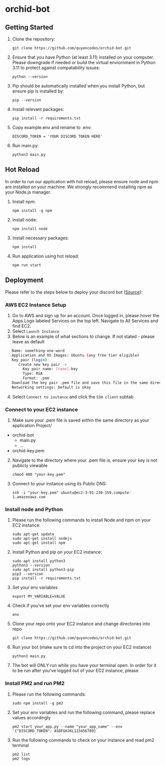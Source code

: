 # orchid-bot

## Getting Started

1. Clone the repository:

   ```
   git clone https://github.com/quyencodes/orchid-bot.git
   ```

2. Ensure that you have Python (at least 3.11) installed on your computer. Please downgrade if needed or build the virtual enviornment in Python 3.11 to protect against compatability issues:

   ```
   python --version
   ```

3. Pip should be automatically installed when you install Python, but ensure pip is installed by:

   ```
   pip --version
   ```

4. Install relevant packages:

   ```
   pip install -r requirements.txt
   ```

5. Copy example.env and rename to .env:

   ```
   DISCORD_TOKEN = 'YOUR DISCORD TOKEN HERE'
   ```

6. Run main.py:

   ```
   python3 main.py
   ```

## Hot Reload

In order to run our application with hot reload, please ensure node and npm are installed on your machine. We strongly recommend installing npm as your Node.js manager.

1. Install npm:

   ```
   npm install -g npm
   ```

2. Install node:

   ```
   npm install node
   ```

3. Install necessary packages:

   ```
   npm install
   ```

4. Run application using hot reload:

   ```
   npm run start
   ```

## Deployment

Please refer to the steps below to deploy your discord bot (<a href="https://dev.to/rishabk7/host-your-discord-bot-on-ec2-instance-aws-5c07" rel="noreferrer ">Source</a>):

### AWS EC2 Instance Setup

1. Go to AWS and sign up for an account. Once logged in, please hover the Apps Logo labeled Services on the top left. Navigate to All Services and find EC2.
2. Select `Launch Instance`
3. Below is an example of what sections to change. If not stated - please leave as default

```bash
   Name: something-one-word
   Application and OS Images: Ubuntu (any free tier eligible)
   Key pair (login):
      Create new key pair ->
        Key pair name: [name]-key
        Type: RSA
        Format: .pem
   Download the key pair .pem file and save this file in the same directory as your application
   Networking settings: Default is okay
```

4. Select `Connect to instance` and click the `SSH client` subtab

### Connect to your EC2 instance

1. Make sure your .pem file is saved within the same directory as your application
   Project/

- orchid-bot
  - main.py
  - ...
- orchid-key.pem

2. Navigate to the directory where your .pem file is, ensure your key is not publicly viewable

   ```
   chmod 400 "your-key.pem"
   ```

3. Connect to your instance using its Public DNS:
   ```
   ssh -i "your-key.pem" ubuntu@ec2-3-91-230-159.compute-1.amazonaws.com
   ```

### Install node and Python

1. Please run the following commands to install Node and npm on your EC2 instance:
   ```
   sudo apt-get update
   sudo apt-get install nodejs
   sudo apt-get install npm
   ```
2. Install Python and pip on your EC2 instance:

   ```
   sudo apt install python3
   python3 --version
   sudo apt install python3-pip
   pip3 --version
   pip install -r requirements.txt
   ```

3. Set your env variables

   ```
   export MY_VARIABLE=VALUE
   ```

4. Check if you've set your env variables correctly

   ```
   env
   ```

5. Clone your repo onto your EC2 instance and change directories into repo
   ```
   git clone https://github.com/quyencodes/orchid-bot.git
   ```
6. Run your bot (make sure to cd into the project on your EC2 instance)

   ```
   python3 main.py
   ```

7. The bot will ONLY run while you have your terminal open. In order for it to be run after you've logged out of your EC2 instance, please

### Install PM2 and run PM2

1. Please run the following commands:

   ```
   sudo npm install -g pm2
   ```

2. Set your env variables and run the following command, please replace values accordingly

   ```
   pm2 start your_app.py --name "your_app_name" --env '{"DISCORD_TOKEN": ASDFGHJKL123456789}
   ```

3. Run the following commands to check on your instance and read pm2 terminal
   ```
   pm2 list
   pm2 logs
   ```
